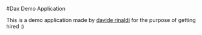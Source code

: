 #Dax Demo Application

This is a demo application made by [davide rinaldi](http://www.davide-rinaldi.com) for the purpose of getting hired :)
